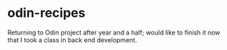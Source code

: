 # odin-recipes
Returning to Odin project after year and a half; would like to finish it now that I took a class in back end development.
